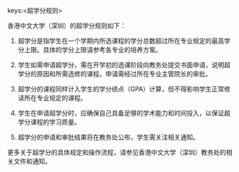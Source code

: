 keys:<超学分规则>


香港中文大学（深圳）的超学分规则如下：

1. 超学分是指学生在一个学期内所选课程的学分总数超过所在专业规定的最高学分上限。具体的学分上限请参考各专业的培养方案。

2. 学生如需申请超学分，需在开学初的选课阶段向教务处提交书面申请，说明超学分的原因和所需选修的课程。申请需经过所在专业主管院长的审批。

3. 超学分的课程同样计入学生的学分绩点（GPA）计算，但不得影响学生正常修读所在专业规定的课程。

4. 学生在申请超学分时，应确保自己具备足够的学术能力和时间投入，以保证超学分课程的学习质量。

5. 超学分的申请和审批结果将在教务处公布，学生需关注相关通知。

更多关于超学分的具体规定和操作流程，请参见香港中文大学（深圳）教务处的相关文件和通知。